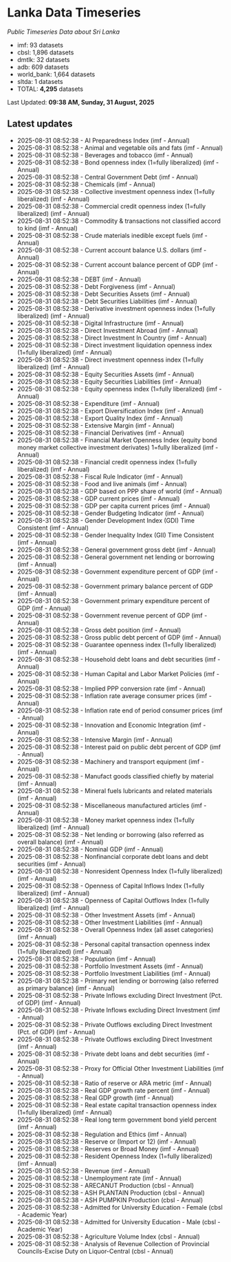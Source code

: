 # Lanka Data Timeseries
*Public Timeseries Data about Sri Lanka*

* imf: 93 datasets
* cbsl: 1,896 datasets
* dmtlk: 32 datasets
* adb: 609 datasets
* world_bank: 1,664 datasets
* sltda: 1 datasets
* TOTAL: **4,295** datasets

Last Updated: **09:38 AM, Sunday, 31 August, 2025**

## Latest updates

* 2025-08-31 08:52:38 - AI Preparedness Index (imf - Annual)
* 2025-08-31 08:52:38 - Animal and vegetable oils and fats (imf - Annual)
* 2025-08-31 08:52:38 - Beverages and tobacco (imf - Annual)
* 2025-08-31 08:52:38 - Bond openness index (1=fully liberalized) (imf - Annual)
* 2025-08-31 08:52:38 - Central Government Debt (imf - Annual)
* 2025-08-31 08:52:38 - Chemicals (imf - Annual)
* 2025-08-31 08:52:38 - Collective investment openness index (1=fully liberalized) (imf - Annual)
* 2025-08-31 08:52:38 - Commercial credit openness index (1=fully liberalized) (imf - Annual)
* 2025-08-31 08:52:38 - Commodity & transactions not classified accord to kind (imf - Annual)
* 2025-08-31 08:52:38 - Crude materials inedible except fuels (imf - Annual)
* 2025-08-31 08:52:38 - Current account balance U.S. dollars (imf - Annual)
* 2025-08-31 08:52:38 - Current account balance percent of GDP (imf - Annual)
* 2025-08-31 08:52:38 - DEBT (imf - Annual)
* 2025-08-31 08:52:38 - Debt Forgiveness (imf - Annual)
* 2025-08-31 08:52:38 - Debt Securities Assets (imf - Annual)
* 2025-08-31 08:52:38 - Debt Securities Liabilities (imf - Annual)
* 2025-08-31 08:52:38 - Derivative investment openness index (1=fully liberalized) (imf - Annual)
* 2025-08-31 08:52:38 - Digital Infrastructure (imf - Annual)
* 2025-08-31 08:52:38 - Direct Investment Abroad (imf - Annual)
* 2025-08-31 08:52:38 - Direct Investment In Country (imf - Annual)
* 2025-08-31 08:52:38 - Direct investment liquidation openness index (1=fully liberalized) (imf - Annual)
* 2025-08-31 08:52:38 - Direct investment openness index (1=fully liberalized) (imf - Annual)
* 2025-08-31 08:52:38 - Equity Securities Assets (imf - Annual)
* 2025-08-31 08:52:38 - Equity Securities Liabilities (imf - Annual)
* 2025-08-31 08:52:38 - Equity openness index (1=fully liberalized) (imf - Annual)
* 2025-08-31 08:52:38 - Expenditure (imf - Annual)
* 2025-08-31 08:52:38 - Export Diversification Index (imf - Annual)
* 2025-08-31 08:52:38 - Export Quality Index (imf - Annual)
* 2025-08-31 08:52:38 - Extensive Margin (imf - Annual)
* 2025-08-31 08:52:38 - Financial Derivatives (imf - Annual)
* 2025-08-31 08:52:38 - Financial Market Openness Index (equity bond money market collective investment derivates) 1=fully liberalized (imf - Annual)
* 2025-08-31 08:52:38 - Financial credit openness index (1=fully liberalized) (imf - Annual)
* 2025-08-31 08:52:38 - Fiscal Rule Indicator (imf - Annual)
* 2025-08-31 08:52:38 - Food and live animals (imf - Annual)
* 2025-08-31 08:52:38 - GDP based on PPP share of world (imf - Annual)
* 2025-08-31 08:52:38 - GDP current prices (imf - Annual)
* 2025-08-31 08:52:38 - GDP per capita current prices (imf - Annual)
* 2025-08-31 08:52:38 - Gender Budgeting Indicator (imf - Annual)
* 2025-08-31 08:52:38 - Gender Development Index (GDI) Time Consistent (imf - Annual)
* 2025-08-31 08:52:38 - Gender Inequality Index (GII) Time Consistent (imf - Annual)
* 2025-08-31 08:52:38 - General government gross debt (imf - Annual)
* 2025-08-31 08:52:38 - General government net lending or borrowing (imf - Annual)
* 2025-08-31 08:52:38 - Government expenditure percent of GDP (imf - Annual)
* 2025-08-31 08:52:38 - Government primary balance percent of GDP (imf - Annual)
* 2025-08-31 08:52:38 - Government primary expenditure percent of GDP (imf - Annual)
* 2025-08-31 08:52:38 - Government revenue percent of GDP (imf - Annual)
* 2025-08-31 08:52:38 - Gross debt position (imf - Annual)
* 2025-08-31 08:52:38 - Gross public debt percent of GDP (imf - Annual)
* 2025-08-31 08:52:38 - Guarantee openness index (1=fully liberalized) (imf - Annual)
* 2025-08-31 08:52:38 - Household debt loans and debt securities (imf - Annual)
* 2025-08-31 08:52:38 - Human Capital and Labor Market Policies (imf - Annual)
* 2025-08-31 08:52:38 - Implied PPP conversion rate (imf - Annual)
* 2025-08-31 08:52:38 - Inflation rate average consumer prices (imf - Annual)
* 2025-08-31 08:52:38 - Inflation rate end of period consumer prices (imf - Annual)
* 2025-08-31 08:52:38 - Innovation and Economic Integration (imf - Annual)
* 2025-08-31 08:52:38 - Intensive Margin (imf - Annual)
* 2025-08-31 08:52:38 - Interest paid on public debt percent of GDP (imf - Annual)
* 2025-08-31 08:52:38 - Machinery and transport equipment (imf - Annual)
* 2025-08-31 08:52:38 - Manufact goods classified chiefly by material (imf - Annual)
* 2025-08-31 08:52:38 - Mineral fuels lubricants and related materials (imf - Annual)
* 2025-08-31 08:52:38 - Miscellaneous manufactured articles (imf - Annual)
* 2025-08-31 08:52:38 - Money market openness index (1=fully liberalized) (imf - Annual)
* 2025-08-31 08:52:38 - Net lending or borrowing (also referred as overall balance) (imf - Annual)
* 2025-08-31 08:52:38 - Nominal GDP (imf - Annual)
* 2025-08-31 08:52:38 - Nonfinancial corporate debt loans and debt securities (imf - Annual)
* 2025-08-31 08:52:38 - Nonresident Openness Index (1=fully liberalized) (imf - Annual)
* 2025-08-31 08:52:38 - Openness of Capital Inflows Index (1=fully liberalized) (imf - Annual)
* 2025-08-31 08:52:38 - Openness of Capital Outflows Index (1=fully liberalized) (imf - Annual)
* 2025-08-31 08:52:38 - Other Investment Assets (imf - Annual)
* 2025-08-31 08:52:38 - Other Investment Liabilities (imf - Annual)
* 2025-08-31 08:52:38 - Overall Openness Index (all asset categories) (imf - Annual)
* 2025-08-31 08:52:38 - Personal capital transaction openness index (1=fully liberalized) (imf - Annual)
* 2025-08-31 08:52:38 - Population (imf - Annual)
* 2025-08-31 08:52:38 - Portfolio Investment Assets (imf - Annual)
* 2025-08-31 08:52:38 - Portfolio Investment Liabilities (imf - Annual)
* 2025-08-31 08:52:38 - Primary net lending or borrowing (also referred as primary balance) (imf - Annual)
* 2025-08-31 08:52:38 - Private Inflows excluding Direct Investment (Pct. of GDP) (imf - Annual)
* 2025-08-31 08:52:38 - Private Inflows excluding Direct Investment (imf - Annual)
* 2025-08-31 08:52:38 - Private Outflows excluding Direct Investment (Pct. of GDP) (imf - Annual)
* 2025-08-31 08:52:38 - Private Outflows excluding Direct Investment (imf - Annual)
* 2025-08-31 08:52:38 - Private debt loans and debt securities (imf - Annual)
* 2025-08-31 08:52:38 - Proxy for Official Other Investment Liabilities (imf - Annual)
* 2025-08-31 08:52:38 - Ratio of reserve or ARA metric (imf - Annual)
* 2025-08-31 08:52:38 - Real GDP growth rate percent (imf - Annual)
* 2025-08-31 08:52:38 - Real GDP growth (imf - Annual)
* 2025-08-31 08:52:38 - Real estate capital transaction openness index (1=fully liberalized) (imf - Annual)
* 2025-08-31 08:52:38 - Real long term government bond yield percent (imf - Annual)
* 2025-08-31 08:52:38 - Regulation and Ethics (imf - Annual)
* 2025-08-31 08:52:38 - Reserve or (Import or 12) (imf - Annual)
* 2025-08-31 08:52:38 - Reserves or Broad Money (imf - Annual)
* 2025-08-31 08:52:38 - Resident Openness Index (1=fully liberalized) (imf - Annual)
* 2025-08-31 08:52:38 - Revenue (imf - Annual)
* 2025-08-31 08:52:38 - Unemployment rate (imf - Annual)
* 2025-08-31 08:52:38 - ARECANUT Production (cbsl - Annual)
* 2025-08-31 08:52:38 - ASH PLANTAIN Production (cbsl - Annual)
* 2025-08-31 08:52:38 - ASH PUMPKIN Production (cbsl - Annual)
* 2025-08-31 08:52:38 - Admitted for University Education - Female (cbsl - Academic Year)
* 2025-08-31 08:52:38 - Admitted for University Education - Male (cbsl - Academic Year)
* 2025-08-31 08:52:38 - Agriculture Volume Index (cbsl - Annual)
* 2025-08-31 08:52:38 - Analysis of Revenue Collection of Provincial Councils-Excise Duty on Liquor-Central (cbsl - Annual)